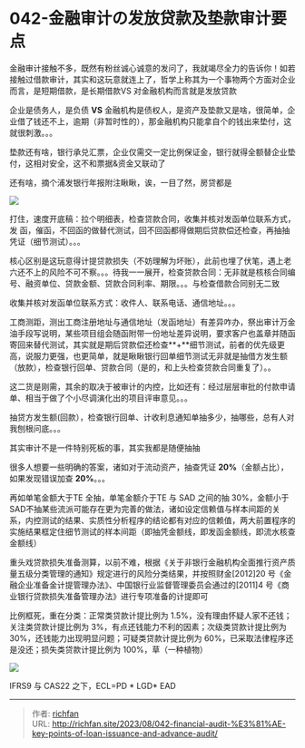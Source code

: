 # 042-金融审计の发放贷款及垫款审计要点

金融审计接触不多，既然有粉丝诚心诚意的发问了，我就竭尽全力的告诉你！如若接触过借款审计，其实和这玩意就连上了，哲学上称其为一个事物两个方面对企业而言，是短期借款，是长期借款VS 对金融机构而言就是发放贷款

企业是债务人，是负债 **VS** 金融机构是债权人，是资产及垫款又是啥，很简单，企业借了钱还不上，逾期（非暂时性的），那金融机构只能拿自个的钱出来垫付，这就很刺激。。。

垫款还有啥，银行承兑汇票，企业仅需交一定比例保证金，银行就得全额替企业垫付，这相对安全，这不和票据&资金又联动了

还有啥，摘个浦发银行年报附注瞅瞅，诶，一目了然，房贷都是

![](https://jsd.cdn.zzko.cn/gh/richffan/img@main/obsidian/IPO/042-金融审计の发放贷款及垫款审计要点_1.webp)

打住，速度开底稿：拉个明细表，检查贷款合同，收集并核对发函单位联系方式，发 函，催函，不回函的做替代测试，回不回函都得做期后贷款偿还检查，再抽抽凭证（细节测试）。。。

核心区别是这玩意得计提贷款损失（不妨理解为坏账），此前也埋了伏笔，遇上老六还不上的风险不可不察。。。待我一一展开，检查贷款合同：无非就是核核合同编号、融资单位、贷款金额、贷款合同利率、期限。。。与检查借款合同别无二致

收集并核对发函单位联系方式：收件人、联系电话、通信地址。。。

工商测距，测出工商注册地址与通信地址（发函地址）有差异咋办，祭出审计万金油手段写说明，某些项目组会随函附带一份地址差异说明，要求客户也盖章并随函寄回来替代测试，其实就是期后贷款偿还检查**+**细节测试，前者的优先级更高，说服力更强，也更简单，就是瞅瞅银行回单细节测试无非就是抽借方发生额（放款），检查银行回单、贷款合同（是的，和上头检查贷款合同重复了）。。

这二货是刚需，其余的取决于被审计的内控，比如还有：经过层层审批的付款申请单、相当于做了个小尽调演化出的项目评审意见。。。

抽贷方发生额(回款），检查银行回单、计收利息通知单抽多少，抽哪些，总有人对我刨根问底。。。

其实审计不是一件特别死板的事，其实我都是随便抽抽

很多人想要一些明确的答案，诸如对于流动资产，抽查凭证 **20%**（金额占比），如果发现错误加查 **20%**。。。

再如单笔金额大于TE 全抽，单笔金额介于TE 与 SAD 之间的抽 30%，金额小于 SAD不抽某些流派可能存在更为完善的做法，诸如设定信赖值与样本间距的关系，内控测试的结果、实质性分析程序的结论都有对应的信赖值，两大前置程序的实施结果框定住细节测试的样本间距（即抽凭金额线，即发函金额线，即流水核查金额线）

重头戏贷款损失准备测算，以前不难，根据《关于非银行金融机构全面推行资产质量五级分类管理的通知》规定进行的风险分类结果，并按照财金[2012]20 号《金融企业准备金计提管理办法》、中国银行业监督管理委员会通过的[2011]4 号《商业银行贷款损失准备管理办法》进行专项准备的计提即可

比例框死，重在分类：正常类贷款计提比例为 1.5%，没有理由怀疑人家不还钱；关注类贷款计提比例为 3%，有点还钱能力不利的因素；次级类贷款计提比例为 30%，还钱能力出现明显问题；可疑类贷款计提比例为 60%，已采取法律程序还是没还；损失类贷款计提比例为 100%，草（一种植物）

![](https://jsd.cdn.zzko.cn/gh/richffan/img@main/obsidian/IPO/042-金融审计の发放贷款及垫款审计要点_2.webp)

IFRS9 与 CAS22 之下，ECL=PD * LGD* EAD

---

> 作者: [richfan](https://richfan.site/)  
> URL: http://richfan.site/2023/08/042-financial-audit-%E3%81%AE-key-points-of-loan-issuance-and-advance-audit/  

